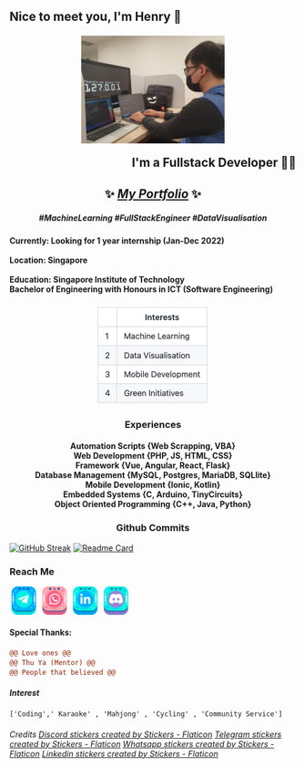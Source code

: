 
## <p> Nice to meet you, I'm Henry 👋 </p> <p align="center"> <img align="center" width="50%" src="./coder.jpg"> </p> <p align="right">  I'm a Fullstack Developer 🧑‍💻</p>

## <p align="center"> <b>✨ [<i>My Portfolio</i>](http://google.com.sg) ✨</b> </p>
<!-- ### <p align="center"> ~ Motto: Always eager to learn ~ </p> -->
##### <p align="center"> #MachineLearning #FullStackEngineer #DataVisualisation </p>

#### <p> Currently: Looking for 1 year internship (Jan-Dec 2022) <br/><br/> Location: Singapore <br/><br/> Education: Singapore Institute of Technology <br/> Bachelor of Engineering with Honours in ICT (Software Engineering) </p>

<p align="center"><img src="./interesttable.png"></p>
<!-- | | Interests  |
| --- | --- |
| 1 | Machine Learning |
| 2 | Data Visualisation |
| 3 | Mobile Development |
| 4 | Green Initiatives | -->

### <p align="center"><b> Experiences </b></p>
#### <p align="center"> Automation Scripts {Web Scrapping, VBA} <br/> Web Development {PHP, JS, HTML, CSS} <br/> Framework {Vue, Angular, React, Flask} <br/> Database Management {MySQL, Postgres, MariaDB, SQLlite} <br/> Mobile Development {Ionic, Kotlin} <br/> Embedded Systems  {C, Arduino, TinyCircuits} <br/> Object Oriented Programming {C++, Java, Python} </p>

### <p align="center"><b>Github Commits</b></p>
[![GitHub Streak](http://github-readme-streak-stats.herokuapp.com?user=SageSG&theme=black-ice&hide_border=true)](https://git.io/streak-stats)
[![Readme Card](https://github-readme-stats.vercel.app/api/pin/?username=SageSG&repo=github-readme-stats)](https://github.com/SageSG/github-readme-stats)

### Reach Me
[![telegram](./telegram.png)][1]
[![whatsapp](./whatsapp.png)][2]
[![linkedin](./linkedin.png)][3]
[![discord](./discord.png)][4]


[1]: http://www.github.com/your_contact_info
[2]: https://www.linkedin.com/in/your_contact_info
[3]: https://www.facebook.com/your_contact_info
[4]: https://www.facebook.com/your_contact_info

#### Special Thanks: 
```diff
@@ Love ones @@
@@ Thu Ya (Mentor) @@
@@ People that believed @@
```

#### <i>Interest</i> 
```['Coding',' Karaoke' , 'Mahjong' , 'Cycling' , 'Community Service']```

###### Credits <a href="https://www.flaticon.com/free-stickers/discord" title="discord stickers">Discord stickers created by Stickers - Flaticon</a> <a href="https://www.flaticon.com/free-stickers/telegram" title="telegram stickers">Telegram stickers created by Stickers - Flaticon</a> <a href="https://www.flaticon.com/free-stickers/whatsapp" title="whatsapp stickers">Whatsapp stickers created by Stickers - Flaticon</a> <a href="https://www.flaticon.com/free-stickers/linkedin" title="linkedin stickers">Linkedin stickers created by Stickers - Flaticon</a>

<!--
**SageSG/SageSG** is a ✨ _special_ ✨ repository because its `README.md` (this file) appears on your GitHub profile.

Here are some ideas to get you started:

- 🔭 I’m currently working on ...
- 🌱 I’m currently learning ...
- 👯 I’m looking to collaborate on ...
- 🤔 I’m looking for help with ...
- 💬 Ask me about ...
- 📫 How to reach me: ...
- 😄 Pronouns: ...
- ⚡ Fun fact: ...
-->

<!-- ```diff
- text in red
+ text in green
! text in orange
# text in gray
@@ text in purple (and bold)@@
``` -->
